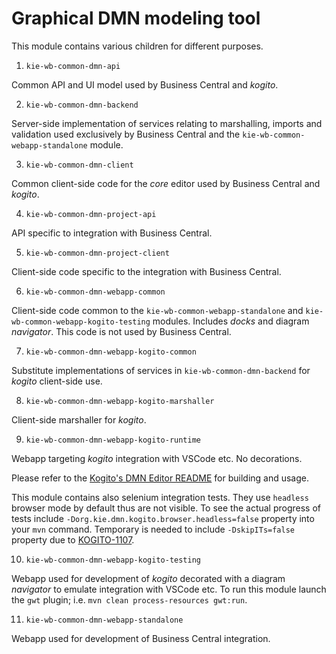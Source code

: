 Graphical DMN modeling tool
===========================

This module contains various children for different purposes.

1) `kie-wb-common-dmn-api`

Common API and UI model used by Business Central and _kogito_.

2) `kie-wb-common-dmn-backend`

Server-side implementation of services relating to marshalling, imports and validation 
used exclusively by Business Central and the `kie-wb-common-webapp-standalone` module.

3) `kie-wb-common-dmn-client`

Common client-side code for the _core_ editor used by Business Central and _kogito_.

4) `kie-wb-common-dmn-project-api`

API specific to integration with Business Central.

5) `kie-wb-common-dmn-project-client`

Client-side code specific to the integration with Business Central.

6) `kie-wb-common-dmn-webapp-common`

Client-side code common to the `kie-wb-common-webapp-standalone` and `kie-wb-common-webapp-kogito-testing` 
modules. Includes _docks_ and diagram _navigator_. This code is not used by Business Central.

7) `kie-wb-common-dmn-webapp-kogito-common`

Substitute implementations of services in `kie-wb-common-dmn-backend` for _kogito_ client-side use.

8) `kie-wb-common-dmn-webapp-kogito-marshaller`

Client-side marshaller for _kogito_.

9) `kie-wb-common-dmn-webapp-kogito-runtime`

Webapp targeting _kogito_ integration with VSCode etc. No decorations.

Please refer to the [Kogito's DMN Editor README](./kie-wb-common-dmn-webapp-kogito-runtime/README.md) for building and usage.

This module contains also selenium integration tests. They use `headless` browser mode by default thus are not 
visible. To see the actual progress of tests include `-Dorg.kie.dmn.kogito.browser.headless=false` property into your
 `mvn` command. Temporary is needed to include `-DskipITs=false` property due to [KOGITO-1107](https://issues.redhat.com/browse/KOGITO-1107).

10) `kie-wb-common-dmn-webapp-kogito-testing`

Webapp used for development of _kogito_ decorated with a diagram _navigator_ to emulate integration with VSCode etc. 
To run this module launch the `gwt` plugin; i.e. `mvn clean process-resources gwt:run`.

11) `kie-wb-common-dmn-webapp-standalone`

Webapp used for development of Business Central integration.
